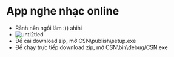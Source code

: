 
# App nghe nhạc online
* Rảnh nên ngồi làm :)) ahihi
* ![unti2tled](https://user-images.githubusercontent.com/33534455/50370163-60fe6080-05d4-11e9-9559-66285d9ec2bb.png)
* Để cài download zip, mở CSN\publish\setup.exe
* Để chạy trực tiếp download zip, mở CSN\bin\debug/CSN.exe
